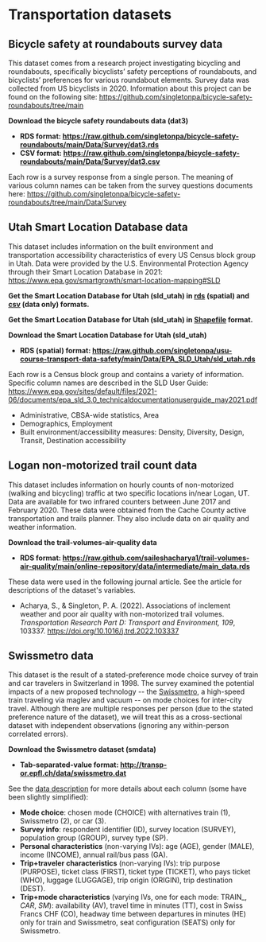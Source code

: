 # Transportation datasets

## Bicycle safety at roundabouts survey data

This dataset comes from a research project investigating bicycling and roundabouts, specifically bicyclists’ safety perceptions of roundabouts, and bicyclists’ preferences for various roundabout elements. Survey data was collected from US bicyclists in 2020. Information about this project can be found on the following site: https://github.com/singletonpa/bicycle-safety-roundabouts/tree/main

**Download the bicycle safety roundabouts data (dat3)**
* **RDS format: https://raw.github.com/singletonpa/bicycle-safety-roundabouts/main/Data/Survey/dat3.rds**
* **CSV format: https://raw.github.com/singletonpa/bicycle-safety-roundabouts/main/Data/Survey/dat3.csv**

Each row is a survey response from a single person. The meaning of various column names can be taken from the survey questions documents here: https://github.com/singletonpa/bicycle-safety-roundabouts/tree/main/Data/Survey

## Utah Smart Location Database data 

This dataset includes information on the built environment and transportation accessibility characteristics of every US Census block group in Utah. Data were provided by the U.S. Environmental Protection Agency through their Smart Location Database in 2021: https://www.epa.gov/smartgrowth/smart-location-mapping#SLD

**Get the Smart Location Database for Utah (sld_utah) in [rds](EPA_SLD_Utah/sld_utah.rds) (spatial) and [csv](EPA_SLD_Utah/sld_utah.csv) (data only) formats.**

**Get the Smart Location Database for Utah (sld_utah) in [Shapefile](EPA_SLD_Utah/sld_utah) format.**

**Download the Smart Location Database for Utah (sld_utah)**
* **RDS (spatial) format: https://raw.github.com/singletonpa/usu-course-transport-data-safety/main/Data/EPA_SLD_Utah/sld_utah.rds**

Each row is a Census block group and contains a variety of information. Specific column names are described in the SLD User Guide: https://www.epa.gov/sites/default/files/2021-06/documents/epa_sld_3.0_technicaldocumentationuserguide_may2021.pdf
* Administrative, CBSA-wide statistics, Area
* Demographics, Employment
* Built environment/accessibility measures: Density, Diversity, Design, Transit, Destination accessibility

## Logan non-motorized trail count data

This dataset includes information on hourly counts of non-motorized (walking and bicycling) traffic at two specific locations in/near Logan, UT. Data are available for two infrared counters between June 2017 and February 2020. These data were obtained from the Cache County active transportation and trails planner. They also include data on air quality and weather information. 

**Download the trail-volumes-air-quality data**
* **RDS format: https://raw.github.com/saileshacharya1/trail-volumes-air-quality/main/online-repository/data/intermediate/main_data.rds**

These data were used in the following journal article. See the article for descriptions of the dataset's variables. 
* Acharya, S., & Singleton, P. A. (2022). Associations of inclement weather and poor air quality with non-motorized trail volumes. _Transportation Research Part D: Transport and Environment, 109_, 103337. https://doi.org/10.1016/j.trd.2022.103337

## Swissmetro data

This dataset is the result of a stated-preference mode choice survey of train and car travelers in Switzerland in 1998. The survey examined the potential impacts of a new proposed technology -- the [Swissmetro](https://en.wikipedia.org/wiki/Swissmetro), a high-speed train traveling via maglev and vacuum -- on mode choices for inter-city travel. Although there are multiple responses per person (due to the stated preference nature of the dataset), we will treat this as a cross-sectional dataset with independent observations (ignoring any within-person correlated errors).

**Download the Swissmetro dataset (smdata)**
* **Tab-separated-value format: http://transp-or.epfl.ch/data/swissmetro.dat**

See the [data description](https://transp-or.epfl.ch/documents/technicalReports/CS_SwissmetroDescription.pdf) for more details about each column (some have been slightly simplified):

* **Mode choice**: chosen mode (CHOICE) with alternatives train (1), Swissmetro (2), or car (3).
* **Survey info**: respondent identifier (ID), survey location (SURVEY), population group (GROUP), survey type (SP).
* **Personal characteristics** (non-varying IVs): age (AGE), gender (MALE), income (INCOME), annual rail/bus pass (GA).
* **Trip+traveler characteristics** (non-varying IVs): trip purpose (PURPOSE), ticket class (FIRST), ticket type (TICKET), who pays ticket (WHO), luggage (LUGGAGE), trip origin (ORIGIN), trip destination (DEST).
* **Trip+mode characteristics** (varying IVs, one for each mode: TRAIN_, _CAR_, _SM_): availability (AV), travel time in minutes (TT), cost in Swiss Francs CHF (CO), headway time between departures in minutes (HE) only for train and Swissmetro, seat configuration (SEATS) only for Swissmetro.
